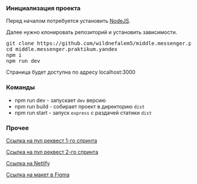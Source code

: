 ### Инициализация проекта
Перед началом потребуется установить [NodeJS](https://nodejs.org/en/).

Далее нужно клонировать репозиторий и установить зависимости.

<pre>
git clone https://github.com/wildnefalem5/middle.messenger.praktikum.yandex.git
cd middle.messenger.praktikum.yandex
npm i
npm run dev
</pre>

Страница будет доступна по адресу localhost:3000

### Команды
- npm run dev - запускает <code>dev</code> версию
- npm run build - собирает проект в директорию <code>dist</code>
- npm run start - запуск <code>express</code> с раздачей статики <code>dist</code> 

### Прочее
[Ссылка на пул реквест 1-го спринта](https://github.com/wildnefalem5/middle.messenger.praktikum.yandex/pull/2)

[Ссылка на пул реквест 2-го спринта](https://github.com/wildnefalem5/middle.messenger.praktikum.yandex/pull/3)

[Ссылка на Netlify](https://sparkly-crisp-93f099.netlify.app/)

[Ссылка на макет в Figma](https://www.figma.com/file/qI8cgS22gEYHIiG5wQEpU9/Messenger?node-id=0%3A1)

